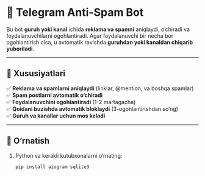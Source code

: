 # 🚫 Telegram Anti-Spam Bot

Bu bot **guruh yoki kanal** ichida **reklama va spamni** aniqlaydi, o‘chiradi va foydalanuvchilarni ogohlantiradi. Agar foydalanuvchi bir necha bor ogohlantirish olsa, u avtomatik ravishda **guruhdan yoki kanaldan chiqarib yuboriladi**.

---

## 📌 **Xususiyatlari**
✅ **Reklama va spamlarni aniqlaydi** (linklar, @mention, va boshqa spamlar)  
✅ **Spam postlarni avtomatik o‘chiradi**  
✅ **Foydalanuvchini ogohlantiradi** (1-2 martagacha)  
✅ **Qoidani buzishda avtomatik bloklaydi** (3-ogohlantirishdan so‘ng)  
✅ **Guruh va kanallar uchun mos keladi**  

---

## 🔧 **O‘rnatish**
1. Python va kerakli kutubxonalarni o‘rnating:
   ```sh
   pip install aiogram sqlite3
